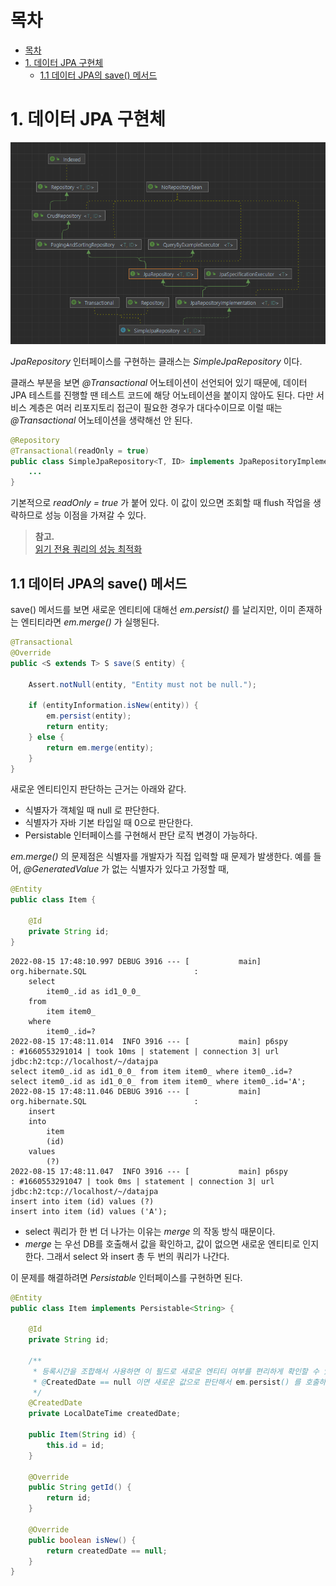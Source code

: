 # 목차

- [목차](#목차)
- [1. 데이터 JPA 구현체](#1-데이터-jpa-구현체)
  - [1.1 데이터 JPA의 save() 메서드](#11-데이터-jpa의-save-메서드)

# 1. 데이터 JPA 구현체

![img.png](img.png)

_JpaRepository_ 인터페이스를 구현하는 클래스는 _SimpleJpaRepository_ 이다.

클래스 부분을 보면 _@Transactional_ 어노테이션이 선언되어 있기 때문에, 데이터 JPA 테스트를 진행할 땐 테스트 코드에
해당 어노테이션을 붙이지 않아도 된다. 다만 서비스 계층은 여러 리포지토리 접근이 필요한 경우가 대다수이므로 이럴 때는 _@Transactional_
어노테이션을 생략해선 안 된다.

```java
@Repository
@Transactional(readOnly = true)
public class SimpleJpaRepository<T, ID> implements JpaRepositoryImplementation<T, ID> {
    ...
}
```

기본적으로 _readOnly = true_ 가 붙어 있다. 이 값이 있으면 조회할 때 flush 작업을 생략하므로 성능 이점을 가져갈 수 있다.

> **참고.**  
> [읽기 전용 쿼리의 성능 최적화](https://github.com/dailyzett/TIL/blob/main/common/jpa/1_5.md#542-%EC%9D%BD%EA%B8%B0-%EC%A0%84%EC%9A%A9-%EC%BF%BC%EB%A6%AC%EC%9D%98-%EC%84%B1%EB%8A%A5-%EC%B5%9C%EC%A0%81%ED%99%94)

## 1.1 데이터 JPA의 save() 메서드

save() 메서드를 보면 새로운 엔티티에 대해선 _em.persist()_ 를 날리지만,
이미 존재하는 엔티티라면 _em.merge()_ 가 실행된다.

```java
@Transactional
@Override
public <S extends T> S save(S entity) {

    Assert.notNull(entity, "Entity must not be null.");

    if (entityInformation.isNew(entity)) {
        em.persist(entity);
        return entity;
    } else {
        return em.merge(entity);
    }
}
```

새로운 엔티티인지 판단하는 근거는 아래와 같다.

- 식별자가 객체일 때 null 로 판단한다.
- 식별자가 자바 기본 타입일 때 0으로 판단한다.
- Persistable 인터페이스를 구현해서 판단 로직 변경이 가능하다.

_em.merge()_ 의 문제점은 식별자를 개발자가 직접 입력할 때 문제가 발생한다.
예를 들어, _@GeneratedValue_ 가 없는 식별자가 있다고 가정할 때,

```java
@Entity
public class Item {

	@Id
	private String id;
}
```
```text
2022-08-15 17:48:10.997 DEBUG 3916 --- [           main] org.hibernate.SQL                        : 
    select
        item0_.id as id1_0_0_ 
    from
        item item0_ 
    where
        item0_.id=?
2022-08-15 17:48:11.014  INFO 3916 --- [           main] p6spy                                    : #1660553291014 | took 10ms | statement | connection 3| url jdbc:h2:tcp://localhost/~/datajpa
select item0_.id as id1_0_0_ from item item0_ where item0_.id=?
select item0_.id as id1_0_0_ from item item0_ where item0_.id='A';
2022-08-15 17:48:11.046 DEBUG 3916 --- [           main] org.hibernate.SQL                        : 
    insert 
    into
        item
        (id) 
    values
        (?)
2022-08-15 17:48:11.047  INFO 3916 --- [           main] p6spy                                    : #1660553291047 | took 0ms | statement | connection 3| url jdbc:h2:tcp://localhost/~/datajpa
insert into item (id) values (?)
insert into item (id) values ('A');
```

- select 쿼리가 한 번 더 나가는 이유는 _merge_ 의 작동 방식 때문이다.
- _merge_ 는 우선 DB를 호출해서 값을 확인하고, 값이 없으면 새로운 엔티티로 인지한다. 그래서 select 와 insert 총 두 번의 쿼리가 나간다.

이 문제를 해결하려면 _Persistable_ 인터페이스를 구현하면 된다.

```java
@Entity
public class Item implements Persistable<String> {

    @Id
    private String id;

    /**
     * 등록시간을 조합해서 사용하면 이 필드로 새로운 엔티티 여부를 편리하게 확인할 수 있다.
     * @CreatedDate == null 이면 새로운 값으로 판단해서 em.persist() 를 호출하는 방식이다.
     */
    @CreatedDate
    private LocalDateTime createdDate;

    public Item(String id) {
        this.id = id;
    }

    @Override
    public String getId() {
        return id;
    }

    @Override
    public boolean isNew() {
        return createdDate == null;
    }
}
```
